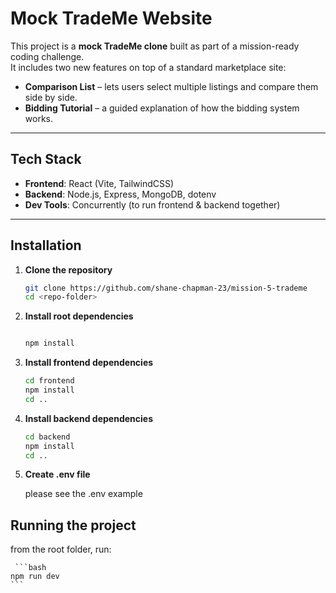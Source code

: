 # Mock TradeMe Website

This project is a **mock TradeMe clone** built as part of a mission-ready coding challenge.  
It includes two new features on top of a standard marketplace site:

- **Comparison List** – lets users select multiple listings and compare them side by side.
- **Bidding Tutorial** – a guided explanation of how the bidding system works.

---

## Tech Stack

- **Frontend**: React (Vite, TailwindCSS)
- **Backend**: Node.js, Express, MongoDB, dotenv
- **Dev Tools**: Concurrently (to run frontend & backend together)

---

## Installation

1.  **Clone the repository**

    ```bash
    git clone https://github.com/shane-chapman-23/mission-5-trademe
    cd <repo-folder>

    ```

2.  **Install root dependencies**

    ```bash

    npm install

    ```

3.  **Install frontend dependencies**

    ```bash
    cd frontend
    npm install
    cd ..
    ```

4.  **Install backend dependencies**

    ```bash
    cd backend
    npm install
    cd ..
    ```

5.  **Create .env file**

    please see the .env example

## Running the project

from the root folder, run:

     ```bash
    npm run dev
    ```

